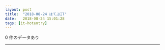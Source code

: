 ```yaml
---
layout: post
title:  "2018-08-24 はてぶIT"
date:   2018-08-24 15:01:28
tags: [it-hotentry]
---
```

0 件のデータあり

<hr>
